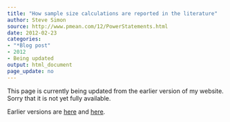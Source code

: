 ```yaml
---
title: "How sample size calculations are reported in the literature"
author: Steve Simon
source: http://www.pmean.com/12/PowerStatements.html
date: 2012-02-23
categories:
- "*Blog post"
- 2012
- Being updated
output: html_document
page_update: no
---
```


This page is currently being updated from the earlier version of my website. Sorry that it is not yet fully available.

<!---More--->
 
Earlier versions are [here][sim1] and [here][sim2].
 
[sim1]: http://www.pmean.com/12/PowerStatements.html
[sim2]: http://new.pmean.com/power-statements/
